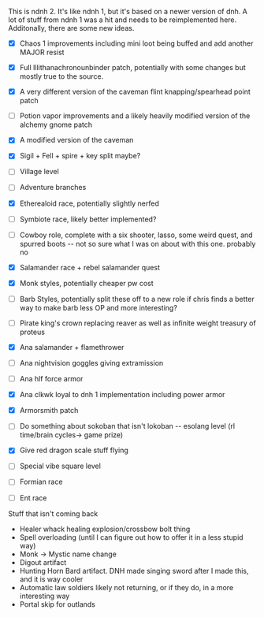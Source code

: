 This is ndnh 2. It's like ndnh 1, but it's based on a newer version of dnh. A lot of stuff from ndnh 1 was a hit and needs to be reimplemented here.
Additonally, there are some new ideas.
- [x] Chaos 1 improvements including mini loot being buffed and add another MAJOR resist
- [x] Full Illithanachronounbinder patch, potentially with some changes but mostly true to the source.
- [x] A very different version of the caveman flint knapping/spearhead point patch
- [ ] Potion vapor improvements and a likely heavily modified version of the alchemy gnome patch
- [x] A modified version of the caveman 
- [x] Sigil + Fell + spire + key split maybe?
- [ ] Village level
- [ ] Adventure branches
- [x] Etherealoid race, potentially slightly nerfed
- [ ] Symbiote race, likely better implemented?
- [ ] Cowboy role, complete with a six shooter, lasso, some weird quest, and spurred boots -- not so sure what I was on about with this one. probably no
- [x] Salamander race + rebel salamander quest
- [x] Monk styles, potentially cheaper pw cost
- [ ] Barb Styles, potentially split these off to a new role if chris finds a better way to make barb less OP and more interesting?
- [ ] Pirate king's crown replacing reaver as well as infinite weight treasury of proteus
- [x] Ana salamander + flamethrower
- [ ] Ana nightvision goggles giving extramission
- [ ] Ana hlf force armor
- [x] Ana clkwk loyal to dnh 1 implementation including power armor
- [x] Armorsmith patch
- [ ] Do something about sokoban that isn't lokoban -- esolang level (rl time/brain cycles-> game prize)
- [x] Give red dragon scale stuff flying 
- [ ] Special vibe square level
- [ ] Formian race
- [ ] Ent race


Stuff that isn't coming back
- Healer whack healing explosion/crossbow bolt thing
- Spell overloading (until I can figure out how to offer it in a less stupid way)
- Monk -> Mystic name change
- Digout artifact
- Hunting Horn Bard artifact. DNH made singing sword after I made this, and it is way cooler
- Automatic law soldiers likely not returning, or if they do, in a more interesting way
- Portal skip for outlands


